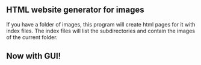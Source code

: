 ## HTML website generator for images
If you have a folder of images, this program will create html pages for it with index files.
The index files will list the subdirectories and contain the images of the current folder.
## Now with GUI!
